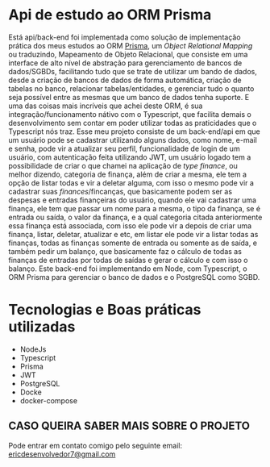 # Api de estudo ao ORM Prisma

Está api/back-end foi implementada como solução de implementação prática dos meus estudos ao ORM [Prisma](https://prisma.io/), um *Object Relational Mapping* ou traduzindo, Mapeamento de Objeto Relacional, que consiste em uma interface de alto nível de abstração para gerenciamento de bancos de dados/SGBDs, facilitando tudo que se trate de utilizar um bando de dados, desde a criação de bancos de dados de forma automática, criação de tabelas no banco, relacionar tabelas/entidades, e gerenciar tudo o quanto seja possível entre as mesmas que um banco de dados tenha suporte. E uma das coisas mais incríveis que achei deste ORM, é sua integração/funcionamento nátivo com o Typescript, que facilita demais o desenvolvimento sem contar em poder utilizar todas as praticidades que o Typescript nós traz. Esse meu projeto consiste de um back-end/api em que um usuário pode se cadastrar utilizando alguns dados, como nome, e-mail e senha, pode vir a atualizar seu perfil, funcionalidade de login de um usuário, com autenticação feita utilizando JWT, um usuário logado tem a possibilidade de criar o que chamei na aplicação de *type finance*, ou melhor dizendo, categoria de finança, além de criar a mesma, ele tem a opção de listar todas e vir a deletar alguma, com isso o mesmo pode vir a cadastrar suas *finances*/fincanças, que basicamente podem ser as despesas e entradas finançeiras do usuário, quando ele vai cadastrar uma finança, ele tem que passar um nome para a mesma, o tipo da finança, se é entrada ou saída, o valor da finança, e a qual categoria citada anteriormente essa finança está associada, com isso ele pode vir a depois de criar uma finança, listar, deletar, atualizar e etc, em listar ele pode vir a listar todas as finanças, todas as finanças somente de entrada ou somente as de saída, e também pedir um balanço, que basicamente faz o cálculo de todas as finanças de entradas por todas de saídas e gerar o cálculo e com isso o balanço. Este back-end foi implementando em Node, com Typescript, o ORM Prisma para gerenciar o banco de dados e o PostgreSQL como SGBD.

# Tecnologias e Boas práticas utilizadas
* NodeJs
* Typescript
* Prisma
* JWT
* PostgreSQL
* Docke
* docker-compose

## CASO QUEIRA SABER MAIS SOBRE O PROJETO

Pode entrar em contato comigo pelo seguinte email: ericdesenvolvedor7@gmail.com

